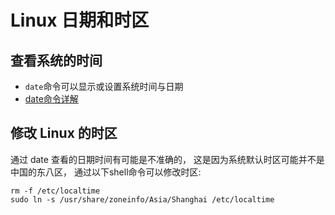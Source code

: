 # Linux 日期和时区

## 查看系统的时间

* `date`命令可以显示或设置系统时间与日期
* [date命令详解](https://wangchujiang.com/linux-command/c/date.html)

## 修改 Linux 的时区

通过 date 查看的日期时间有可能是不准确的， 这是因为系统默认时区可能并不是中国的东八区， 通过以下shell命令可以修改时区:

```shell
rm -f /etc/localtime 
sudo ln -s /usr/share/zoneinfo/Asia/Shanghai /etc/localtime
```

